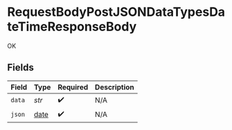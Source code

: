 # RequestBodyPostJSONDataTypesDateTimeResponseBody

OK


## Fields

| Field                                                                | Type                                                                 | Required                                                             | Description                                                          |
| -------------------------------------------------------------------- | -------------------------------------------------------------------- | -------------------------------------------------------------------- | -------------------------------------------------------------------- |
| `data`                                                               | *str*                                                                | :heavy_check_mark:                                                   | N/A                                                                  |
| `json`                                                               | [date](https://docs.python.org/3/library/datetime.html#date-objects) | :heavy_check_mark:                                                   | N/A                                                                  |